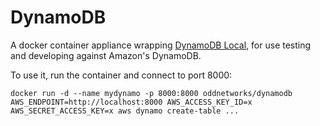# DynamoDB

A docker container appliance wrapping
[DynamoDB Local](http://docs.aws.amazon.com/amazondynamodb/latest/developerguide/Tools.DynamoDBLocal.html),
for use testing and developing against Amazon's DynamoDB.

To use it, run the container and connect to port 8000:

    docker run -d --name mydynamo -p 8000:8000 oddnetworks/dynamodb
    AWS_ENDPOINT=http://localhost:8000 AWS_ACCESS_KEY_ID=x AWS_SECRET_ACCESS_KEY=x aws dynamo create-table ...
